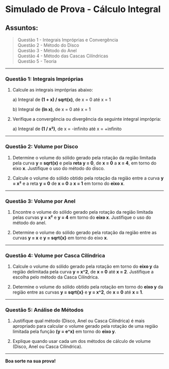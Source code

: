 
# Simulado de Prova - Cálculo Integral

## Assuntos:
> Questão 1 - Integrais Impróprias e Convergência<br>
> Questão 2 - Método do Disco<br>
> Questão 3 - Método do Anel<br>
> Questão 4 - Método das Cascas Cilíndricas<br>
> Questão 5 - Teoria<br>

---
### Questão 1: Integrais Impróprias

1. Calcule as integrais impróprias abaixo:

    a) Integral de **(1 + x) / sqrt(x)**, de x = 0 até x = 1

    b) Integral de **(ln x)**, de x = 0 até x = 1

2. Verifique a convergência ou divergência da seguinte integral imprópria:

    a) Integral de **(1 / x²)**, de x = -infinito até x = +infinito

---
### Questão 2: Volume por Disco

1. Determine o volume do sólido gerado pela rotação da região limitada pela curva **y = sqrt(x)** e pela **reta y = 0**, de **x = 0** a **x = 4**, em torno do eixo **x**. Justifique o uso do método do disco.

2. Calcule o volume do sólido obtido pela rotação da região entre a curva **y = x²** e a reta **y = 0** de **x = 0** a **x = 1** em torno do **eixo x**.

---
### Questão 3: Volume por Anel

1. Encontre o volume do sólido gerado pela rotação da região limitada pelas curvas **y = x²** e **y = 4** em torno do **eixo x**.
Justifique o uso do método do anel.

3. Determine o volume do sólido gerado pela rotação da região entre as curvas **y = x** e **y = sqrt{x}** em torno do eixo **x**.

---
### Questão 4: Volume por Casca Cilíndrica

1. Calcule o volume do sólido gerado pela rotação em torno do **eixo y** da região delimitada pela curva **y = x^2**, de **x = 0** até **x = 2**.
Justifique a escolha pelo método da Casca Cilíndrica.

3. Determine o volume do sólido obtido pela rotação em torno do **eixo y** da região entre as curvas **y = sqrt{x}** e **y = x^2**, de **x = 0** até **x = 1**.

---
### Questão 5: Análise de Métodos

1. Justifique qual método (Disco, Anel ou Casca Cilíndrica) é mais apropriado para calcular o volume gerado pela rotação de uma região limitada pela função
**(y = e^x)** em torno do **eixo y**.

2. Explique quando usar cada um dos métodos de cálculo de volume (Disco, Anel ou Casca Cilíndrica). 
---

**Boa sorte na sua prova!**
